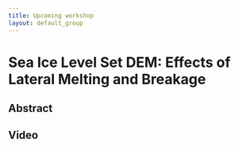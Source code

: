```yaml
---
title: Upcoming workshop
layout: default_group
---
```

# Sea Ice Level Set DEM: Effects of Lateral Melting and Breakage
## Abstract


## Video
